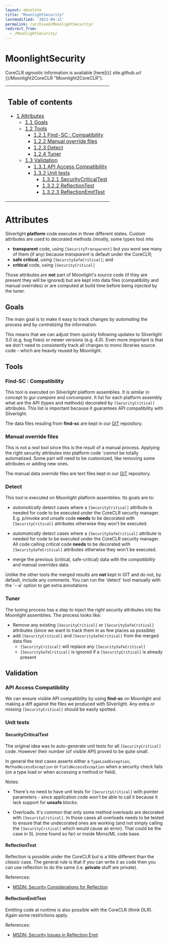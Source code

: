 ```yaml
---
layout: obsolete
title: "MoonlightSecurity"
lastmodified: '2011-04-11'
permalink: /archived/MoonlightSecurity/
redirect_from:
  - /MoonlightSecurity/
---
```


MoonlightSecurity
=================

CoreCLR *agnostic* information is available [here]({{ site.github.url }}/Moonlight2CoreCLR "Moonlight2CoreCLR").

<table>
<col width="100%" />
<tbody>
<tr class="odd">
<td align="left"><h2>Table of contents</h2>
<ul>
<li><a href="#attributes">1 Attributes</a>
<ul>
<li><a href="#goals">1.1 Goals</a></li>
<li><a href="#tools">1.2 Tools</a>
<ul>
<li><a href="#find-sc--compatibility">1.2.1 Find-SC : Compatibility</a></li>
<li><a href="#manual-override-files">1.2.2 Manual override files</a></li>
<li><a href="#detect">1.2.3 Detect</a></li>
<li><a href="#tuner">1.2.4 Tuner</a></li>
</ul></li>
<li><a href="#validation">1.3 Validation</a>
<ul>
<li><a href="#api-access-compatibility">1.3.1 API Access Compatibility</a></li>
<li><a href="#unit-tests">1.3.2 Unit tests</a>
<ul>
<li><a href="#securitycriticaltest">1.3.2.1 SecurityCriticalTest</a></li>
<li><a href="#reflectiontest">1.3.2.2 ReflectionTest</a></li>
<li><a href="#reflectionemittest">1.3.2.3 ReflectionEmitTest</a></li>
</ul></li>
</ul></li>
</ul></li>
</ul></td>
</tr>
</tbody>
</table>

Attributes
==========

Silverlight **platform** code executes in three different states. Custom attributes are used to decorated methods (mostly, some types too) into

-   **transparent** code, using `[SecurityTransparent]` but you wont see many of them (if any) because *transparent* is default under the CoreCLR;
-   **safe critical**, using `[SecuritySafeCritical]`; and
-   **critical** code, using `[SecurityCritical]`

Those attributes are **not** part of Moonlight's source code (if they are present they will be ignored) but are kept into data files (compatibility and manual overrides) or are computed at build time before being *injected* by the tuner.

Goals
-----

The main goal is to make it easy to track changes by *automating* the process and by *centralizing* the information.

This means that we can adjust them quickly following updates to Silverlight 3.0 (e.g. bug fixes) or newer versions (e.g. 4.0). Even more important is that we don't need to consistently track all changes to mono libraries source code - which are heavily reused by Moonlight.

Tools
-----

### Find-SC : Compatibility

This tool is executed on *Silverlight* platform assemblies. It is similar in concept to *gui-compare* and *corcompare*. It list for each platform assembly what are the API (types and methods) decorated by `[SecurityCritical]` attributes. This list is important because it guarantees API compatibility with Silverlight.

The data files resuling from **find-sc** are kept in our [GIT](https://github.com/mono/moon/tree/master/class/SecurityAttributes/compatibility) repository.

### Manual override files

This is not a *real* tool since this is the result of a manual process. Applying the right security attributes into platform code '*cannot* be totally automatized. Some part will need to be customized, like removing some attributes or adding new ones.

The manual data *override* files are text files kept in our [GIT](https://github.com/mono/moon/tree/master/class/SecurityAttributes/overrides/) repository.

### Detect

This tool is executed on Moonlight platform assemblies. Its goals are to:

-   *automatically* detect cases where a `[SecurityCritical]` attribute is needed for code to be executed under the CoreCLR security manager. E.g. p/invoke and unsafe code **needs** to be decorated with `[SecurityCritical]` attributes otherwise they won't be executed.

-   *automatically* detect cases where a `[SecuritySafeCritical]` attribute is needed for code to be executed under the CoreCLR security manager. All code calling *critical* code **needs** to be decorated with `[SecuritySafeCritical]` attributes otherwise they won't be executed.

-   merge the previous (critical, safe-critical) data with the *compatibility* and manual *overrides* data.

Unlike the other tools the merged results are **not** kept in GIT and do not, by default, include any comments. You can run the 'detect' tool manually with the '--a' option to get extra annotations.

### Tuner

The tuning process has a step to inject the *right* security attributes into the Moonlight assemblies. The process looks like:

-   Remove any existing `[SecurityCritical]` or `[SecuritySafeCritical]` attributes (since we want to track them in as few places as possible)
-   add `[SecurityCritical]` and `[SecuritySafeCritical]` from the merged data files
    -   `[SecurityCritical]` will replace any `[SecuritySafeCritical]`
    -   `[SecuritySafeCritical]` is ignored if a `[SecurityCritical]` is already present

Validation
----------

### API Access Compatibility

We can ensure visible API compatibility by using **find-sc** on Moonlight and making a diff against the files we produced with Silverlight. Any extra or missing `[SecurityCritical]` should be easily spotted.

### Unit tests

#### SecurityCriticalTest

The original idea was to auto-generate unit tests for all `[SecurityCritical]` code. However their number (of visible API) proved to be quite small.

In general the test cases asserts either a `TypeLoadException`, `MethodAccessException` or `FieldAccessException` when a security check fails (on a type load or when accessing a method or field).

Notes:

-   There's no need to have unit tests for `[SecurityCritical]` with pointer parameters - since application code won't be able to call it because it lack support for **unsafe** blocks.

-   Overloads. It's common that only some method overloads are decorated with `[SecurityCritical]`. In those cases all overloads needs to be tested to ensure that the undecorated ones are working (and not simply calling the `[SecurityCritical]` which would cause an error). That could be the case in SL (none found so far) or inside Mono/ML code base.

#### ReflectionTest

Reflection is possible under the CoreCLR but is a little different than the *classic* case. The general rule is that if you can write it as code then you can use reflection to do the same (i.e. **private** stuff are private).

References:

-   [MSDN: Security Considerations for Reflection](http://msdn.microsoft.com/en-us/library/stfy7tfc(VS.95).aspx)

#### ReflectionEmitTest

Emitting code at runtime is also possible with the CoreCLR (think DLR). Again some restrictions apply.

References:

-   [MSDN: Security Issues in Reflection Emit](http://msdn.microsoft.com/en-us/library/9syytdak(VS.95).aspx)


